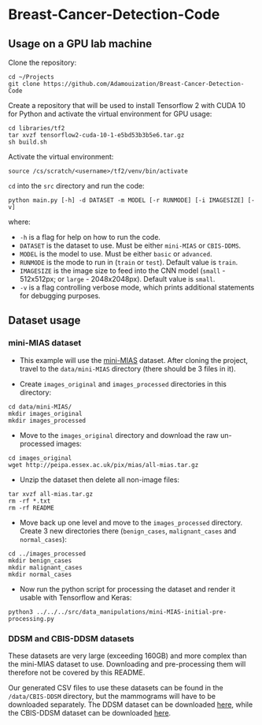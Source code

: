 # Breast-Cancer-Detection-Code

## Usage on a GPU lab machine

Clone the repository:

```
cd ~/Projects
git clone https://github.com/Adamouization/Breast-Cancer-Detection-Code
```

Create a repository that will be used to install Tensorflow 2 with CUDA 10 for Python and activate the virtual environment for GPU usage:

```
cd libraries/tf2
tar xvzf tensorflow2-cuda-10-1-e5bd53b3b5e6.tar.gz
sh build.sh
```

Activate the virtual environment:

```
source /cs/scratch/<username>/tf2/venv/bin/activate
```

`cd` into the `src` directory and run the code:

```
python main.py [-h] -d DATASET -m MODEL [-r RUNMODE] [-i IMAGESIZE] [-v]
```

where:
* `-h` is a  flag for help on how to run the code.
* `DATASET` is the dataset to use. Must be either `mini-MIAS` or `CBIS-DDMS`.
* `MODEL` is the model to use. Must be either `basic` or `advanced`.
* `RUNMODE` is the mode to run in (`train` or `test`). Default value is `train`.
* `IMAGESIZE` is the image size to feed into the CNN model (`small` - 512x512px; or `large` - 2048x2048px). Default value is `small`.
* `-v` is a flag controlling verbose mode, which prints additional statements for debugging purposes.

## Dataset usage

### mini-MIAS dataset

* This example will use the [mini-MIAS](http://peipa.essex.ac.uk/info/mias.html) dataset. After cloning the project, travel to the `data/mini-MIAS` directory (there should be 3 files in it).

* Create `images_original` and `images_processed` directories in this directory: 

```
cd data/mini-MIAS/
mkdir images_original
mkdir images_processed
```

* Move to the `images_original` directory and download the raw un-processed images:

```
cd images_original
wget http://peipa.essex.ac.uk/pix/mias/all-mias.tar.gz
```

* Unzip the dataset then delete all non-image files:

```
tar xvzf all-mias.tar.gz
rm -rf *.txt 
rm -rf README 
```

* Move back up one level and move to the `images_processed` directory. Create 3 new directories there (`benign_cases`, `malignant_cases` and `normal_cases`):

```
cd ../images_processed
mkdir benign_cases
mkdir malignant_cases
mkdir normal_cases
```

* Now run the python script for processing the dataset and render it usable with Tensorflow and Keras:

```
python3 ../../../src/data_manipulations/mini-MIAS-initial-pre-processing.py
```

### DDSM and CBIS-DDSM datasets

These datasets are very large (exceeding 160GB) and more complex than the mini-MIAS dataset to use. Downloading and pre-processing them will therefore not be covered by this README. 

Our generated CSV files to use these datasets can be found in the `/data/CBIS-DDSM` directory, but the mammograms will have to be downloaded separately. The DDSM dataset can be downloaded [here](http://www.eng.usf.edu/cvprg/Mammography/Database.html), while the CBIS-DDSM dataset can be downloaded [here](https://wiki.cancerimagingarchive.net/display/Public/CBIS-DDSM#5e40bd1f79d64f04b40cac57ceca9272).
